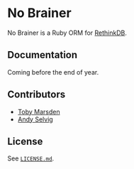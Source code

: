 No Brainer
===========

No Brainer is a Ruby ORM for [RethinkDB](http://www.rethinkdb.com/).

Documentation
-------------

Coming before the end of year.

Contributors
------------

- [Toby Marsden](https://github.com/tobymarsden)
- [Andy Selvig](https://github.com/ajselvig)

License
--------

See [`LICENSE.md`](https://github.com/nviennot/nobrainer/blob/master/LICENSE.md).
